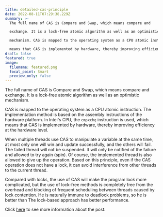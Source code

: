 ```yaml
---
title: detailed-cas-principle
date: 2022-08-11T07:29:38.229Z
summary: >-
  The full name of CAS is Compare and Swap, which means compare and

  exchange. It is a lock-free atomic algorithm as well as an optimistic

  mechanism. CAS is mapped to the operating system as a CPU atomic instruction. The implementation method is based on the assembly instructions of the hardware platform. In Intel's CPU, the `cmpxchg` instruction is used, which

  means that CAS is implemented by hardware, thereby improving efficiency at the hardware level.
draft: false
featured: true
image:
  filename: featured.png
  focal_point: Smart
  preview_only: false
---
```

The full name of CAS is Compare and Swap, which means compare and exchange. It is a lock-free atomic algorithm as well as an optimistic mechanism.

CAS is mapped to the operating system as a CPU atomic instruction. The implementation method is based on the assembly instructions of the hardware platform. In Intel's CPU, the `cmpxchg` instruction is used, which means that CAS is implemented by hardware, thereby improving efficiency at the hardware level.

When multiple threads use CAS to manipulate a variable at the same time, at most only one will win and update successfully, and the others will fail. The failed thread will not be suspended. It will only be notified of the failure and allowed to try again (spin). Of course, the implemented thread is also allowed to give up the operation. Based on this principle, even if the CAS operation does not have a lock, it can avoid interference from other threads to the current thread.

Compared with locks, the use of CAS will make the program look more complicated, but the use of lock-free methods is completely free from the overhead and blocking of frequent scheduling between threads caused by lock contention. He is naturally immune to deadlock problems, so he is better than The lock-based approach has better performance.

Click [here](https://notebook.grayson.top/project-34/doc-529) to see more information about the post.